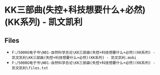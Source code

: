# KK三部曲(失控+科技想要什么+必然)(KK系列) - 凯文凯利

## Files

- `F:/5000G电子书\N01-自然科学总论\KK三部曲(失控+科技想要什么+必然)(KK系列) - 凯文凯利\KK三部曲(失控+科技想要什么+必然)(KK系列) - 凯文凯利.mobi`
- `F:/5000G电子书\N01-自然科学总论\KK三部曲(失控+科技想要什么+必然)(KK系列) - 凯文凯利\files.txt`
